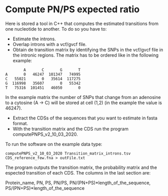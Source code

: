 # Compute PN/PS expected ratio

Here is stored a tool in C++ that computes the estimated transitions from one nucleotide to another. To do so you have to:

 - Estimate the introns.
 - Overlap introns with a vcf/gvcf file.
 - Obtain de transition matrix by identifying the SNPs in the vcf/gvcf file in the intronic regions. The matrix has to be ordered like in the following example:
 
 ```
         A       C       G       T
A       0   46247  101347   74995
C   55021       0   35614  117275
G  116998   35607       0   55342
T   75316  101451   46050       0
 ```
 
 In the example matrix the number of SNPs that change from an adenosine to a cytosine (A -> C) will be stored at cell (1,2) (in the example the value is 46247).
 
 - Extract the CDSs of the sequences that you want to estimate in fasta format.
 - With the transition matrix and the CDS run the program computePNPS_v2_10_03_2020.
 
To run the software on the example data type:

```
computePNPS_v2_10_03_2020 Transition_matrix_introns.tsv CDS_reference_few.fna > outFile.txt
```
The program outputs the transition matrix, the probability matrix and the espected transition of each CDS. The columns in the last section are: 

Protein_name, PN, PS, PN/PS, PN/(PN+PS)*length_of_the_sequence, PS/(PN+PS)*length_of_the_sequence
